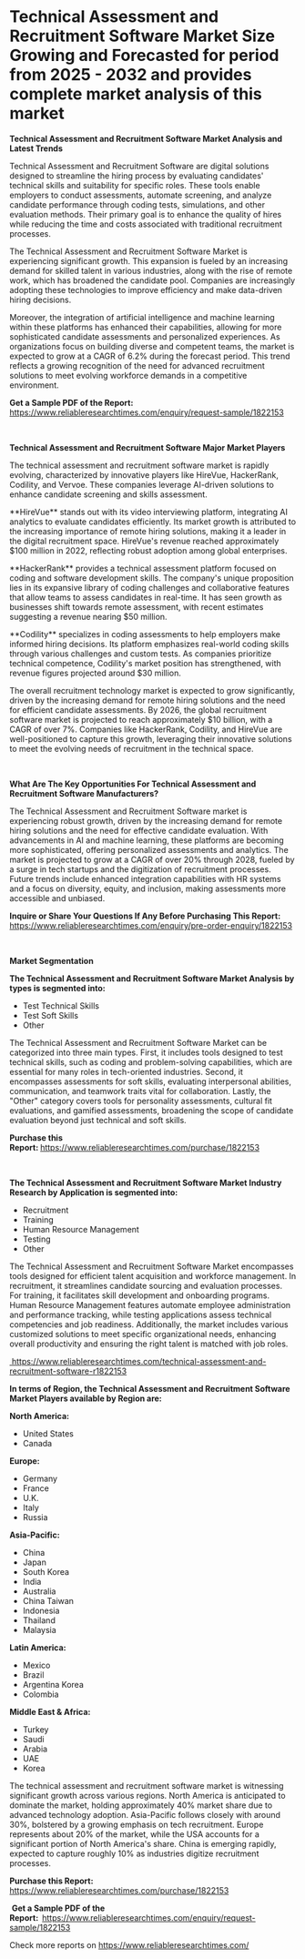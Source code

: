 <p><h1>Technical Assessment and Recruitment Software Market Size Growing and Forecasted for period from 2025 - 2032 and provides complete market analysis of this market</h1></p><p><strong>Technical Assessment and Recruitment Software Market Analysis and Latest Trends</strong></p>
<p><p>Technical Assessment and Recruitment Software are digital solutions designed to streamline the hiring process by evaluating candidates' technical skills and suitability for specific roles. These tools enable employers to conduct assessments, automate screening, and analyze candidate performance through coding tests, simulations, and other evaluation methods. Their primary goal is to enhance the quality of hires while reducing the time and costs associated with traditional recruitment processes.</p><p>The Technical Assessment and Recruitment Software Market is experiencing significant growth. This expansion is fueled by an increasing demand for skilled talent in various industries, along with the rise of remote work, which has broadened the candidate pool. Companies are increasingly adopting these technologies to improve efficiency and make data-driven hiring decisions.</p><p>Moreover, the integration of artificial intelligence and machine learning within these platforms has enhanced their capabilities, allowing for more sophisticated candidate assessments and personalized experiences. As organizations focus on building diverse and competent teams, the market is expected to grow at a CAGR of 6.2% during the forecast period. This trend reflects a growing recognition of the need for advanced recruitment solutions to meet evolving workforce demands in a competitive environment.</p></p>
<p><strong>Get a Sample PDF of the Report:&nbsp;</strong> <a href="https://www.reliableresearchtimes.com/enquiry/request-sample/1822153?utm_campaign=2720&utm_medium=2&utm_source=Github&utm_content=ia&utm_term=11032025&utm_id=technical-assessment-and-recruitment-software">https://www.reliableresearchtimes.com/enquiry/request-sample/1822153</a></p>
<p>&nbsp;</p>
<p><strong>Technical Assessment and Recruitment Software Major Market Players</strong></p>
<p><p>The technical assessment and recruitment software market is rapidly evolving, characterized by innovative players like HireVue, HackerRank, Codility, and Vervoe. These companies leverage AI-driven solutions to enhance candidate screening and skills assessment.</p><p>**HireVue** stands out with its video interviewing platform, integrating AI analytics to evaluate candidates efficiently. Its market growth is attributed to the increasing importance of remote hiring solutions, making it a leader in the digital recruitment space. HireVue's revenue reached approximately $100 million in 2022, reflecting robust adoption among global enterprises.</p><p>**HackerRank** provides a technical assessment platform focused on coding and software development skills. The company's unique proposition lies in its expansive library of coding challenges and collaborative features that allow teams to assess candidates in real-time. It has seen growth as businesses shift towards remote assessment, with recent estimates suggesting a revenue nearing $50 million.</p><p>**Codility** specializes in coding assessments to help employers make informed hiring decisions. Its platform emphasizes real-world coding skills through various challenges and custom tests. As companies prioritize technical competence, Codility's market position has strengthened, with revenue figures projected around $30 million.</p><p>The overall recruitment technology market is expected to grow significantly, driven by the increasing demand for remote hiring solutions and the need for efficient candidate assessments. By 2026, the global recruitment software market is projected to reach approximately $10 billion, with a CAGR of over 7%. Companies like HackerRank, Codility, and HireVue are well-positioned to capture this growth, leveraging their innovative solutions to meet the evolving needs of recruitment in the technical space.</p></p>
<p>&nbsp;</p>
<p><strong>What Are The Key Opportunities For Technical Assessment and Recruitment Software Manufacturers?</strong></p>
<p><p>The Technical Assessment and Recruitment Software market is experiencing robust growth, driven by the increasing demand for remote hiring solutions and the need for effective candidate evaluation. With advancements in AI and machine learning, these platforms are becoming more sophisticated, offering personalized assessments and analytics. The market is projected to grow at a CAGR of over 20% through 2028, fueled by a surge in tech startups and the digitization of recruitment processes. Future trends include enhanced integration capabilities with HR systems and a focus on diversity, equity, and inclusion, making assessments more accessible and unbiased.</p></p>
<p><strong>Inquire or Share Your Questions If Any Before Purchasing This Report:</strong> <a href="https://www.reliableresearchtimes.com/enquiry/pre-order-enquiry/1822153?utm_campaign=2720&utm_medium=2&utm_source=Github&utm_content=ia&utm_term=11032025&utm_id=technical-assessment-and-recruitment-software">https://www.reliableresearchtimes.com/enquiry/pre-order-enquiry/1822153</a></p>
<p>&nbsp;</p>
<p><strong>Market Segmentation</strong></p>
<p><strong>The Technical Assessment and Recruitment Software Market Analysis by types is segmented into:</strong></p>
<p><ul><li>Test Technical Skills</li><li>Test Soft Skills</li><li>Other</li></ul></p>
<p><p>The Technical Assessment and Recruitment Software Market can be categorized into three main types. First, it includes tools designed to test technical skills, such as coding and problem-solving capabilities, which are essential for many roles in tech-oriented industries. Second, it encompasses assessments for soft skills, evaluating interpersonal abilities, communication, and teamwork traits vital for collaboration. Lastly, the "Other" category covers tools for personality assessments, cultural fit evaluations, and gamified assessments, broadening the scope of candidate evaluation beyond just technical and soft skills.</p></p>
<p><strong>Purchase this Report:&nbsp;</strong><a href="https://www.reliableresearchtimes.com/purchase/1822153?utm_campaign=2720&utm_medium=2&utm_source=Github&utm_content=ia&utm_term=11032025&utm_id=technical-assessment-and-recruitment-software">https://www.reliableresearchtimes.com/purchase/1822153</a></p>
<p>&nbsp;</p>
<p><strong>The Technical Assessment and Recruitment Software Market Industry Research by Application is segmented into:</strong></p>
<p><ul><li>Recruitment</li><li>Training</li><li>Human Resource Management</li><li>Testing</li><li>Other</li></ul></p>
<p><p>The Technical Assessment and Recruitment Software Market encompasses tools designed for efficient talent acquisition and workforce management. In recruitment, it streamlines candidate sourcing and evaluation processes. For training, it facilitates skill development and onboarding programs. Human Resource Management features automate employee administration and performance tracking, while testing applications assess technical competencies and job readiness. Additionally, the market includes various customized solutions to meet specific organizational needs, enhancing overall productivity and ensuring the right talent is matched with job roles.</p></p>
<p><a href="https://www.reliableresearchtimes.com/technical-assessment-and-recruitment-software-r1822153?utm_campaign=2720&utm_medium=2&utm_source=Github&utm_content=ia&utm_term=11032025&utm_id=technical-assessment-and-recruitment-software">&nbsp;https://www.reliableresearchtimes.com/technical-assessment-and-recruitment-software-r1822153</a></p>
<p><strong>In terms of Region, the Technical Assessment and Recruitment Software Market Players available by Region are:</strong></p>
<p>
    <p> <strong> North America: </strong>
        <ul>
            <li>United States</li>
            <li>Canada</li>
        </ul>
        </p> 
    <p> <strong> Europe: </strong>
        <ul>
            <li>Germany</li>
            <li>France</li>
            <li>U.K.</li>
            <li>Italy</li>
            <li>Russia</li>
        </ul>
        </p> 
    <p> <strong> Asia-Pacific: </strong>
        <ul>
            <li>China</li>
            <li>Japan</li>
            <li>South Korea</li>
            <li>India</li>
            <li>Australia</li>
            <li>China Taiwan</li>
            <li>Indonesia</li>
            <li>Thailand</li>
            <li>Malaysia</li>
        </ul>
        </p> 
    <p> <strong> Latin America: </strong>
        <ul>
            <li>Mexico</li>
            <li>Brazil</li>
            <li>Argentina Korea</li>
            <li>Colombia</li>
        </ul>
        </p> 
    <p> <strong> Middle East & Africa: </strong>
        <ul>
            <li>Turkey</li>
            <li>Saudi</li>
            <li>Arabia</li>
            <li>UAE</li>
            <li>Korea</li>
        </ul>
    </p>
    </p>
<p><p>The technical assessment and recruitment software market is witnessing significant growth across various regions. North America is anticipated to dominate the market, holding approximately 40% market share due to advanced technology adoption. Asia-Pacific follows closely with around 30%, bolstered by a growing emphasis on tech recruitment. Europe represents about 20% of the market, while the USA accounts for a significant portion of North America's share. China is emerging rapidly, expected to capture roughly 10% as industries digitize recruitment processes.</p></p>
<p><strong>Purchase this Report: </strong><a href="https://www.reliableresearchtimes.com/purchase/1822153?utm_campaign=2720&utm_medium=2&utm_source=Github&utm_content=ia&utm_term=11032025&utm_id=technical-assessment-and-recruitment-software">https://www.reliableresearchtimes.com/purchase/1822153</a></p>
<p>&nbsp;<strong>Get a Sample PDF of the Report:&nbsp;&nbsp;</strong><a href="https://www.reliableresearchtimes.com/enquiry/request-sample/1822153?utm_campaign=2720&utm_medium=2&utm_source=Github&utm_content=ia&utm_term=11032025&utm_id=technical-assessment-and-recruitment-software">https://www.reliableresearchtimes.com/enquiry/request-sample/1822153</a></p>
<p><strong></strong></p>
<p>Check more reports on <a href="https://www.reliableresearchtimes.com/?utm_campaign=2720&utm_medium=2&utm_source=Github&utm_content=ia&utm_term=11032025&utm_id=technical-assessment-and-recruitment-software">https://www.reliableresearchtimes.com/</a></p>